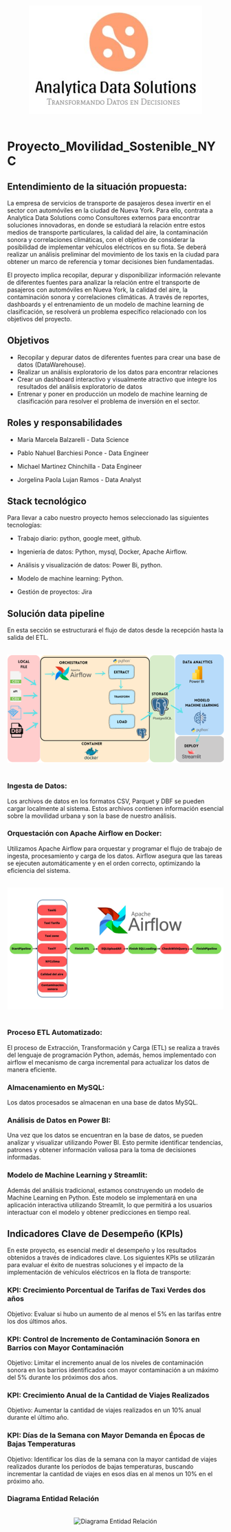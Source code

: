 
<br>
<div style="text-align: center;">
  <img src='./Images/Logo.jpg' alt="Logo Consultora">
</div>
<br>

# Proyecto_Movilidad_Sostenible_NYC

## Entendimiento de la situación propuesta: 

La empresa de servicios de transporte de pasajeros desea invertir en el sector con automóviles en la ciudad de Nueva York. Para ello, contrata a Analytica Data Solutions como Consultores externos para encontrar soluciones innovadoras, en donde se estudiará la relación entre estos medios de transporte particulares, la calidad del aire,  la contaminación sonora y correlaciones climáticas, con el objetivo de considerar la posibilidad de implementar vehículos eléctricos en su flota. Se deberá realizar un análisis preliminar del movimiento de los taxis en la ciudad para obtener un marco de referencia y tomar decisiones bien fundamentadas.

El proyecto implica recopilar, depurar y disponibilizar información relevante de diferentes fuentes para analizar la relación entre el transporte de pasajeros con automóviles en Nueva York, la calidad del aire, la contaminación sonora y correlaciones climáticas. A través de reportes, dashboards y el entrenamiento de un modelo de machine learning de clasificación, se resolverá un problema específico relacionado con los objetivos del proyecto.


## Objetivos

- Recopilar y depurar datos de diferentes fuentes para crear una base de datos (DataWarehouse).
- Realizar un análisis exploratorio de los datos para encontrar relaciones
- Crear un dashboard interactivo y visualmente atractivo que integre los resultados del análisis exploratorio de datos
- Entrenar y poner en producción un modelo de machine learning de clasificación para resolver el problema de inversión en el sector.


## Roles y responsabilidades

- María Marcela Balzarelli - Data Science

- Pablo Nahuel Barchiesi Ponce - Data Engineer

- Michael  Martinez Chinchilla - Data Engineer

- Jorgelina Paola Lujan Ramos - Data Analyst

## **Stack tecnológico**

Para llevar a cabo nuestro proyecto hemos seleccionado las siguientes tecnologías:

- Trabajo diario: python, google meet, github.

- Ingeniería de datos: Python, mysql, Docker, Apache Airflow.

- Análisis y visualización de datos: Power Bi, python.

- Modelo de machine learning: Python.

- Gestión de proyectos: Jira


## Solución data pipeline

En esta sección se estructurará el flujo de datos desde la recepción hasta la salida del ETL.

<br>
<div style="text-align: center;">
  <img src='./Images/ORQUESTADOR.png' alt="imagen data pipeline">
</div>
<br>

### Ingesta de Datos: 

Los archivos de datos en los formatos CSV, Parquet y DBF se pueden cargar localmente al sistema. Estos archivos contienen información esencial sobre la movilidad urbana y son la base de nuestro análisis.

### Orquestación con Apache Airflow en Docker: 

Utilizamos Apache Airflow para orquestar y programar el flujo de trabajo de ingesta, procesamiento y carga de los datos. Airflow asegura que las tareas se ejecuten automáticamente y en el orden correcto, optimizando la eficiencia del sistema.

<br>
<div style="text-align: center;">
  <img src='./Images/Airflow.jpeg' alt="imagen Airflow">
</div>
<br>

### Proceso ETL Automatizado: 

El proceso de Extracción, Transformación y Carga (ETL) se realiza a través del lenguaje de programación Python, además, hemos implementado con airflow el mecanismo de carga incremental para actualizar los datos de manera eficiente.

### Almacenamiento en MySQL: 

Los datos procesados se almacenan en una base de datos MySQL.

### Análisis de Datos en Power BI: 

Una vez que los datos se encuentran en la base de datos, se pueden analizar y visualizar utilizando Power BI. Esto permite identificar tendencias, patrones y obtener información valiosa para la toma de decisiones informadas.

### Modelo de Machine Learning y Streamlit:

Además del análisis tradicional, estamos construyendo un modelo de Machine Learning en Python. Este modelo se implementará en una aplicación interactiva utilizando Streamlit, lo que permitirá a los usuarios interactuar con el modelo y obtener predicciones en tiempo real.

## Indicadores Clave de Desempeño (KPIs)
En este proyecto, es esencial medir el desempeño y los resultados obtenidos a través de indicadores clave. Los siguientes KPIs se utilizarán para evaluar el éxito de nuestras soluciones y el impacto de la implementación de vehículos eléctricos en la flota de transporte:

### **KPI: Crecimiento Porcentual de Tarifas de Taxi Verdes dos años**

Objetivo: Evaluar si hubo un aumento de al menos el 5% en las tarifas entre los dos últimos años.

### **KPI: Control de Incremento de Contaminación Sonora en Barrios con Mayor Contaminación**
Objetivo: Limitar el incremento anual de los niveles de contaminación sonora en los barrios identificados con mayor contaminación a un máximo del 5% durante los próximos dos años.

### **KPI: Crecimiento Anual de la Cantidad de Viajes Realizados**
Objetivo: Aumentar la cantidad de viajes realizados en un 10% anual durante el último año.

### **KPI: Días de la Semana con Mayor Demanda en Épocas de Bajas Temperaturas**
Objetivo: Identificar los días de la semana con la mayor cantidad de viajes realizados durante los períodos de bajas temperaturas, buscando incrementar la cantidad de viajes en esos días en al menos un 10% en el próximo año.

### **Diagrama Entidad Relación**

<br>
<div style="text-align: center;">
  <img src='./Images/Diagrama Entidad Relación.jpeg' alt="Diagrama Entidad Relación">
</div>
<br>


